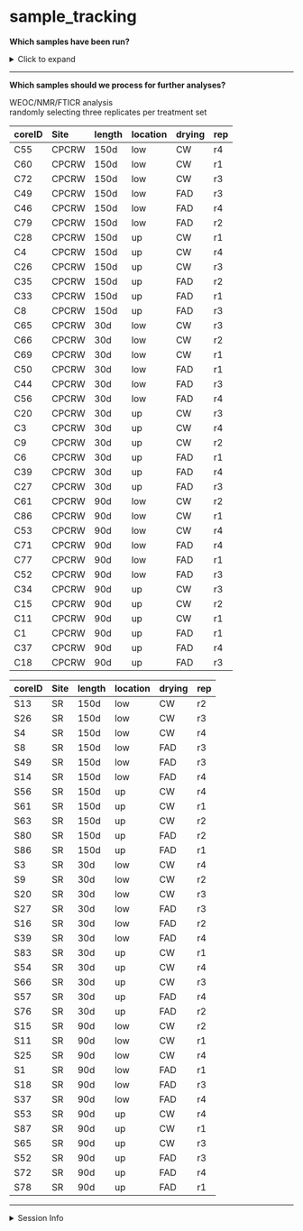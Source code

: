 sample\_tracking
================

**Which samples have been run?**

<details>

<summary>Click to expand</summary>

1000-day drought samples have been excluded.  
POM needs to be recalculated

| coreID | Core\_assignment          | tctn\_run | pom\_run |
| :----- | :------------------------ | :-------- | :------- |
| C0     | Ambient                   |           |          |
| C1     | CPCRW\_90d\_up\_FAD\_r1   | TRUE      |          |
| C3     | CPCRW\_30d\_up\_CW\_r4    | TRUE      |          |
| C4     | CPCRW\_150d\_up\_CW\_r4   | TRUE      |          |
| C6     | CPCRW\_30d\_up\_FAD\_r1   | TRUE      |          |
| C8     | CPCRW\_150d\_up\_FAD\_r3  | TRUE      |          |
| C9     | CPCRW\_30d\_up\_CW\_r2    | TRUE      |          |
| C11    | CPCRW\_90d\_up\_CW\_r1    | TRUE      |          |
| C13    | CPCRW\_150d\_up\_CW\_r2   | TRUE      |          |
| C14    | CPCRW\_150d\_up\_FAD\_r4  | TRUE      |          |
| C15    | CPCRW\_90d\_up\_CW\_r2    | TRUE      |          |
| C16    | CPCRW\_30d\_up\_FAD\_r2   | TRUE      |          |
| C18    | CPCRW\_90d\_up\_FAD\_r3   | TRUE      |          |
| C20    | CPCRW\_30d\_up\_CW\_r3    | TRUE      |          |
| C25    | CPCRW\_90d\_up\_CW\_r4    | TRUE      |          |
| C26    | CPCRW\_150d\_up\_CW\_r3   | TRUE      |          |
| C27    | CPCRW\_30d\_up\_FAD\_r3   | TRUE      |          |
| C28    | CPCRW\_150d\_up\_CW\_r1   | TRUE      |          |
| C33    | CPCRW\_150d\_up\_FAD\_r1  | TRUE      |          |
| C34    | CPCRW\_90d\_up\_CW\_r3    | TRUE      |          |
| C35    | CPCRW\_150d\_up\_FAD\_r2  | TRUE      |          |
| C37    | CPCRW\_90d\_up\_FAD\_r4   | TRUE      |          |
| C39    | CPCRW\_30d\_up\_FAD\_r4   | TRUE      |          |
| C44    | CPCRW\_30d\_low\_FAD\_r3  | TRUE      |          |
| C46    | CPCRW\_150d\_low\_FAD\_r4 | TRUE      |          |
| C49    | CPCRW\_150d\_low\_FAD\_r3 | TRUE      |          |
| C50    | CPCRW\_30d\_low\_FAD\_r1  | TRUE      |          |
| C52    | CPCRW\_90d\_low\_FAD\_r3  | TRUE      |          |
| C53    | CPCRW\_90d\_low\_CW\_r4   | TRUE      |          |
| C54    | CPCRW\_30d\_low\_CW\_r4   | TRUE      |          |
| C55    | CPCRW\_150d\_low\_CW\_r4  | TRUE      |          |
| C56    | CPCRW\_30d\_low\_FAD\_r4  | TRUE      |          |
| C60    | CPCRW\_150d\_low\_CW\_r1  | TRUE      |          |
| C61    | CPCRW\_90d\_low\_CW\_r2   | TRUE      |          |
| C62    | CPCRW\_150d\_low\_CW\_r2  | TRUE      |          |
| C64    | CPCRW\_90d\_low\_CW\_r3   | TRUE      |          |
| C65    | CPCRW\_30d\_low\_CW\_r3   | TRUE      |          |
| C66    | CPCRW\_30d\_low\_CW\_r2   | TRUE      |          |
| C69    | CPCRW\_30d\_low\_CW\_r1   | TRUE      |          |
| C71    | CPCRW\_90d\_low\_FAD\_r4  | TRUE      |          |
| C72    | CPCRW\_150d\_low\_CW\_r3  | TRUE      |          |
| C75    | CPCRW\_30d\_low\_FAD\_r2  | TRUE      |          |
| C77    | CPCRW\_90d\_low\_FAD\_r1  |           |          |
| C79    | CPCRW\_150d\_low\_FAD\_r2 | TRUE      |          |
| C82    | CPCRW\_30d\_up\_CW\_r1    | TRUE      |          |
| C85    | CPCRW\_150d\_low\_FAD\_r1 | TRUE      |          |
| C86    | CPCRW\_90d\_low\_CW\_r1   | TRUE      |          |
| S1     | SR\_90d\_low\_FAD\_r1     |           |          |
| S3     | SR\_30d\_low\_CW\_r4      | TRUE      |          |
| S4     | SR\_150d\_low\_CW\_r4     |           |          |
| S6     | SR\_30d\_low\_FAD\_r1     | TRUE      |          |
| S8     | SR\_150d\_low\_FAD\_r3    |           |          |
| S9     | SR\_30d\_low\_CW\_r2      | TRUE      |          |
| S11    | SR\_90d\_low\_CW\_r1      | TRUE      | TRUE     |
| S13    | SR\_150d\_low\_CW\_r2     |           |          |
| S14    | SR\_150d\_low\_FAD\_r4    |           |          |
| S15    | SR\_90d\_low\_CW\_r2      | TRUE      | TRUE     |
| S16    | SR\_30d\_low\_FAD\_r2     | TRUE      |          |
| S18    | SR\_90d\_low\_FAD\_r3     | TRUE      | TRUE     |
| S20    | SR\_30d\_low\_CW\_r3      | TRUE      |          |
| S25    | SR\_90d\_low\_CW\_r4      |           |          |
| S26    | SR\_150d\_low\_CW\_r3     |           |          |
| S27    | SR\_30d\_low\_FAD\_r3     |           |          |
| S28    | SR\_150d\_low\_CW\_r1     |           |          |
| S29    | time0                     |           |          |
| S33    | SR\_150d\_low\_FAD\_r1    |           |          |
| S34    | SR\_90d\_low\_CW\_r3      | TRUE      | TRUE     |
| S35    | SR\_150d\_low\_FAD\_r2    |           |          |
| S37    | SR\_90d\_low\_FAD\_r4     | TRUE      | TRUE     |
| S39    | SR\_30d\_low\_FAD\_r4     | TRUE      |          |
| S44    | SR\_30d\_low\_FAD\_r3     | TRUE      |          |
| S46    | SR\_150d\_low\_FAD\_r4    |           |          |
| S49    | SR\_150d\_low\_FAD\_r3    |           |          |
| S50    | SR\_30d\_low\_FAD\_r1     |           |          |
| S52    | SR\_90d\_up\_FAD\_r3      | TRUE      | TRUE     |
| S53    | SR\_90d\_up\_CW\_r4       | TRUE      | TRUE     |
| S54    | SR\_30d\_up\_CW\_r4       | TRUE      |          |
| S56    | SR\_150d\_up\_CW\_r4      |           |          |
| S57    | SR\_30d\_up\_FAD\_r4      | TRUE      |          |
| S61    | SR\_150d\_up\_CW\_r1      |           |          |
| S62    | SR\_90d\_up\_CW\_r2       | TRUE      | TRUE     |
| S63    | SR\_150d\_up\_CW\_r2      |           |          |
| S65    | SR\_90d\_up\_CW\_r3       | TRUE      | TRUE     |
| S66    | SR\_30d\_up\_CW\_r3       | TRUE      |          |
| S67    | SR\_30d\_up\_CW\_r2       | TRUE      | TRUE     |
| S68    | time0                     |           |          |
| S70    | SR\_30d\_up\_CW\_r1       | TRUE      |          |
| S72    | SR\_90d\_up\_FAD\_r4      | TRUE      | TRUE     |
| S73    | SR\_150d\_up\_CW\_r3      |           |          |
| S74    | time0                     |           |          |
| S76    | SR\_30d\_up\_FAD\_r2      | TRUE      |          |
| S78    | SR\_90d\_up\_FAD\_r1      | TRUE      | TRUE     |
| S80    | SR\_150d\_up\_FAD\_r2     |           |          |
| S82    | time0                     |           |          |
| S83    | SR\_30d\_up\_CW\_r1       | TRUE      |          |
| S86    | SR\_150d\_up\_FAD\_r1     |           |          |
| S87    | SR\_90d\_up\_CW\_r1       | TRUE      | TRUE     |

</details>

-----

**Which samples should we process for further analyses?**

WEOC/NMR/FTICR analysis  
randomly selecting three replicates per treatment set

| coreID | Site  | length | location | drying | rep |
| :----- | :---- | :----- | :------- | :----- | :-- |
| C55    | CPCRW | 150d   | low      | CW     | r4  |
| C60    | CPCRW | 150d   | low      | CW     | r1  |
| C72    | CPCRW | 150d   | low      | CW     | r3  |
| C49    | CPCRW | 150d   | low      | FAD    | r3  |
| C46    | CPCRW | 150d   | low      | FAD    | r4  |
| C79    | CPCRW | 150d   | low      | FAD    | r2  |
| C28    | CPCRW | 150d   | up       | CW     | r1  |
| C4     | CPCRW | 150d   | up       | CW     | r4  |
| C26    | CPCRW | 150d   | up       | CW     | r3  |
| C35    | CPCRW | 150d   | up       | FAD    | r2  |
| C33    | CPCRW | 150d   | up       | FAD    | r1  |
| C8     | CPCRW | 150d   | up       | FAD    | r3  |
| C65    | CPCRW | 30d    | low      | CW     | r3  |
| C66    | CPCRW | 30d    | low      | CW     | r2  |
| C69    | CPCRW | 30d    | low      | CW     | r1  |
| C50    | CPCRW | 30d    | low      | FAD    | r1  |
| C44    | CPCRW | 30d    | low      | FAD    | r3  |
| C56    | CPCRW | 30d    | low      | FAD    | r4  |
| C20    | CPCRW | 30d    | up       | CW     | r3  |
| C3     | CPCRW | 30d    | up       | CW     | r4  |
| C9     | CPCRW | 30d    | up       | CW     | r2  |
| C6     | CPCRW | 30d    | up       | FAD    | r1  |
| C39    | CPCRW | 30d    | up       | FAD    | r4  |
| C27    | CPCRW | 30d    | up       | FAD    | r3  |
| C61    | CPCRW | 90d    | low      | CW     | r2  |
| C86    | CPCRW | 90d    | low      | CW     | r1  |
| C53    | CPCRW | 90d    | low      | CW     | r4  |
| C71    | CPCRW | 90d    | low      | FAD    | r4  |
| C77    | CPCRW | 90d    | low      | FAD    | r1  |
| C52    | CPCRW | 90d    | low      | FAD    | r3  |
| C34    | CPCRW | 90d    | up       | CW     | r3  |
| C15    | CPCRW | 90d    | up       | CW     | r2  |
| C11    | CPCRW | 90d    | up       | CW     | r1  |
| C1     | CPCRW | 90d    | up       | FAD    | r1  |
| C37    | CPCRW | 90d    | up       | FAD    | r4  |
| C18    | CPCRW | 90d    | up       | FAD    | r3  |

| coreID | Site | length | location | drying | rep |
| :----- | :--- | :----- | :------- | :----- | :-- |
| S13    | SR   | 150d   | low      | CW     | r2  |
| S26    | SR   | 150d   | low      | CW     | r3  |
| S4     | SR   | 150d   | low      | CW     | r4  |
| S8     | SR   | 150d   | low      | FAD    | r3  |
| S49    | SR   | 150d   | low      | FAD    | r3  |
| S14    | SR   | 150d   | low      | FAD    | r4  |
| S56    | SR   | 150d   | up       | CW     | r4  |
| S61    | SR   | 150d   | up       | CW     | r1  |
| S63    | SR   | 150d   | up       | CW     | r2  |
| S80    | SR   | 150d   | up       | FAD    | r2  |
| S86    | SR   | 150d   | up       | FAD    | r1  |
| S3     | SR   | 30d    | low      | CW     | r4  |
| S9     | SR   | 30d    | low      | CW     | r2  |
| S20    | SR   | 30d    | low      | CW     | r3  |
| S27    | SR   | 30d    | low      | FAD    | r3  |
| S16    | SR   | 30d    | low      | FAD    | r2  |
| S39    | SR   | 30d    | low      | FAD    | r4  |
| S83    | SR   | 30d    | up       | CW     | r1  |
| S54    | SR   | 30d    | up       | CW     | r4  |
| S66    | SR   | 30d    | up       | CW     | r3  |
| S57    | SR   | 30d    | up       | FAD    | r4  |
| S76    | SR   | 30d    | up       | FAD    | r2  |
| S15    | SR   | 90d    | low      | CW     | r2  |
| S11    | SR   | 90d    | low      | CW     | r1  |
| S25    | SR   | 90d    | low      | CW     | r4  |
| S1     | SR   | 90d    | low      | FAD    | r1  |
| S18    | SR   | 90d    | low      | FAD    | r3  |
| S37    | SR   | 90d    | low      | FAD    | r4  |
| S53    | SR   | 90d    | up       | CW     | r4  |
| S87    | SR   | 90d    | up       | CW     | r1  |
| S65    | SR   | 90d    | up       | CW     | r3  |
| S52    | SR   | 90d    | up       | FAD    | r3  |
| S72    | SR   | 90d    | up       | FAD    | r4  |
| S78    | SR   | 90d    | up       | FAD    | r1  |

-----

<details>

<summary>Session Info</summary>

Last run: 2020-09-02

    #> R version 4.0.2 (2020-06-22)
    #> Platform: x86_64-apple-darwin17.0 (64-bit)
    #> Running under: macOS Catalina 10.15.6
    #> 
    #> Matrix products: default
    #> BLAS:   /Library/Frameworks/R.framework/Versions/4.0/Resources/lib/libRblas.dylib
    #> LAPACK: /Library/Frameworks/R.framework/Versions/4.0/Resources/lib/libRlapack.dylib
    #> 
    #> locale:
    #> [1] en_US.UTF-8/en_US.UTF-8/en_US.UTF-8/C/en_US.UTF-8/en_US.UTF-8
    #> 
    #> attached base packages:
    #> [1] stats     graphics  grDevices utils     datasets  methods   base     
    #> 
    #> other attached packages:
    #>  [1] here_0.1        forcats_0.5.0   stringr_1.4.0   dplyr_1.0.1    
    #>  [5] purrr_0.3.4     readr_1.3.1     tidyr_1.1.1     tibble_3.0.3   
    #>  [9] ggplot2_3.3.2   tidyverse_1.3.0
    #> 
    #> loaded via a namespace (and not attached):
    #>  [1] tidyselect_1.1.0 xfun_0.16        haven_2.3.1      colorspace_1.4-1
    #>  [5] vctrs_0.3.2      generics_0.0.2   htmltools_0.5.0  yaml_2.2.1      
    #>  [9] blob_1.2.1       rlang_0.4.7      pillar_1.4.6     glue_1.4.1      
    #> [13] withr_2.2.0      DBI_1.1.0        dbplyr_1.4.4     modelr_0.1.8    
    #> [17] readxl_1.3.1     lifecycle_0.2.0  munsell_0.5.0    gtable_0.3.0    
    #> [21] cellranger_1.1.0 rvest_0.3.6      evaluate_0.14    knitr_1.29      
    #> [25] fansi_0.4.1      highr_0.8        broom_0.7.0      Rcpp_1.0.5      
    #> [29] scales_1.1.1     backports_1.1.8  jsonlite_1.7.0   fs_1.5.0        
    #> [33] hms_0.5.3        digest_0.6.25    stringi_1.4.6    grid_4.0.2      
    #> [37] rprojroot_1.3-2  cli_2.0.2        tools_4.0.2      magrittr_1.5    
    #> [41] crayon_1.3.4     pkgconfig_2.0.3  ellipsis_0.3.1   xml2_1.3.2      
    #> [45] reprex_0.3.0     lubridate_1.7.9  assertthat_0.2.1 rmarkdown_2.3   
    #> [49] httr_1.4.2       rstudioapi_0.11  R6_2.4.1         compiler_4.0.2

</details>
